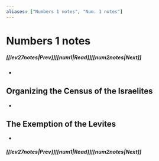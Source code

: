 ```yaml
---
aliases: ["Numbers 1 notes", "Num. 1 notes"]
---
```

# Numbers 1 notes
##### <span class=arrow-left></span>[[lev27notes|Prev]]<span class=navigation-separator></span>[[num1|Read]]<span class=navigation-separator></span>[[num2notes|Next]]<span class=arrow-right></span>
- 
## Organizing the Census of the Israelites
- 
## The Exemption of the Levites
- 
##### <span class=arrow-left></span>[[lev27notes|Prev]]<span class=navigation-separator></span>[[num1|Read]]<span class=navigation-separator></span>[[num2notes|Next]]<span class=arrow-right></span>